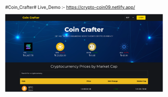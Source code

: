 #Coin_Crafter#
Live_Demo :-  https://crypto-coin09.netlify.app/

![image alt](https://github.com/dipu004/_CryptoCraze_/blob/9b3397accc17d36ebea52355546720f684f4c6b1/p-coin.png)
